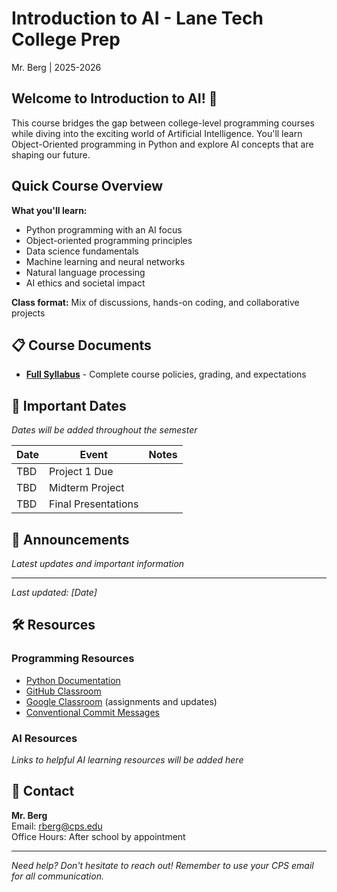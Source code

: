 # Introduction to AI - Lane Tech College Prep

Mr. Berg | 2025-2026

## Welcome to Introduction to AI! 🤖

This course bridges the gap between college-level programming courses while diving into the exciting world of Artificial Intelligence. You'll learn Object-Oriented programming in Python and explore AI concepts that are shaping our future.

## Quick Course Overview

**What you'll learn:**
- Python programming with an AI focus
- Object-oriented programming principles
- Data science fundamentals
- Machine learning and neural networks
- Natural language processing
- AI ethics and societal impact

**Class format:** Mix of discussions, hands-on coding, and collaborative projects

## 📋 Course Documents

- **[Full Syllabus](SYLLABUS.md)** - Complete course policies, grading, and expectations

## 📅 Important Dates

*Dates will be added throughout the semester*

| Date | Event | Notes |
|------|-------|--------|
| TBD | Project 1 Due | |
| TBD | Midterm Project | |
| TBD | Final Presentations | |

## 📢 Announcements

*Latest updates and important information*

---
*Last updated: [Date]*

## 🛠️ Resources

### Programming Resources
- [Python Documentation](https://docs.python.org/3/)
- [GitHub Classroom](https://classroom.github.com/)
- [Google Classroom](https://classroom.google.com/) (assignments and updates)
- [Conventional Commit Messages](https://gist.github.com/qoomon/5dfcdf8eec66a051ecd85625518cfd13)

### AI Resources
*Links to helpful AI learning resources will be added here*

## 📧 Contact

**Mr. Berg**  
Email: rberg@cps.edu  
Office Hours: After school by appointment

---

*Need help? Don't hesitate to reach out! Remember to use your CPS email for all communication.*
